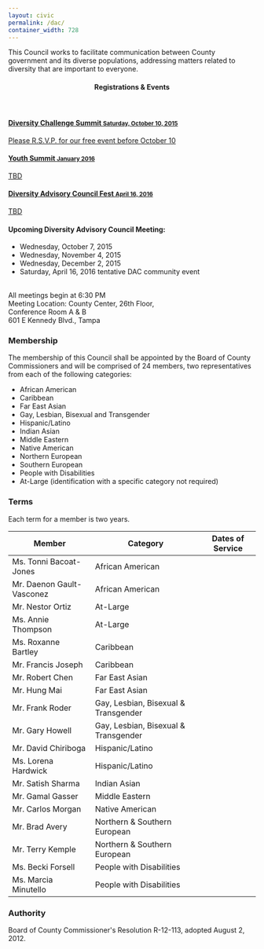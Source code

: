 ```yaml
---
layout: civic
permalink: /dac/
container_width: 728
---
```


<link rel="stylesheet" href="http://commbocc.github.io/CDN/css/civic.css">
<link rel="stylesheet" href="http://maxcdn.bootstrapcdn.com/font-awesome/4.3.0/css/font-awesome.min.css">
<script src="https://ajax.googleapis.com/ajax/libs/jquery/1.11.2/jquery.min.js"></script>
<script src="https://maxcdn.bootstrapcdn.com/bootstrap/3.3.2/js/bootstrap.min.js"></script>
<div class="bs">
	<p class="lead">This Council works to facilitate communication between County government and its diverse populations, addressing matters related to diversity that are important to everyone.
	</p>
	<div class="panel panel-default">
		<header class="panel-heading">
			<h4 class="panel-title">
				Registrations & Events
			</h4>
		</header>
		<div class="list-group">
			<a href="https://www.eventbrite.com/e/hillsborough-county-diversity-challenge-summit-tickets-18523047935" class="list-group-item">
				<h4 class="list-group-item-heading">
					Diversity Challenge Summit
					<small>Saturday, October 10, 2015</small>
				</h4>
				<p class="list-group-item-text" style="text-align: left;">
					Please R.S.V.P. for our free event before October 10
				</p>
			</a>
			<a href="#" class="list-group-item">
				<h4 class="list-group-item-heading">
					Youth Summit
					<small>January 2016</small>
				</h4>
				<p class="list-group-item-text" style="text-align: left;">
					TBD
				</p>
			</a>
			<a href="#" class="list-group-item">
				<h4 class="list-group-item-heading">
					Diversity Advisory Council Fest
					<small>April 16, 2016</small>
				</h4>
				<p class="list-group-item-text" style="text-align: left;">
					TBD
				</p>
			</a>
		</div>
	</div>
	<h4>Upcoming Diversity Advisory Council Meeting:</h4>
	<ul>
		<li>Wednesday, October 7, 2015</li>
		<li>Wednesday, November 4, 2015</li>
		<li>Wednesday, December 2, 2015</li>
		<li>Saturday, April 16, 2016 tentative DAC community event</li>
	</ul>
	<br>
	<span class="normal">All meetings begin at 6:30 PM<br>
		Meeting Location: County Center, 26th Floor, <br>
		Conference Room A &amp; B <br>
		601 E Kennedy Blvd., Tampa
	</span>
	<h3>Membership</h3>
	<p>
		The membership of this Council shall be appointed by the Board of County Commissioners and will be comprised of 24 members, two representatives from each of the following categories:
	</p>
	<ul>
		<li>African American</li>
		<li>Caribbean</li>
		<li>Far East Asian</li>
		<li>Gay, Lesbian, Bisexual and Transgender</li>
		<li>Hispanic/Latino</li>
		<li>Indian Asian</li>
		<li>Middle Eastern</li>
		<li>Native American</li>
		<li>Northern European</li>
		<li>Southern European</li>
		<li>People with Disabilities</li>
		<li>At-Large (identification with a specific category not required)</li>
	</ul>
	<h3>Terms</h3>
	<p>
		Each term for a member is two years.
	</p>
	<div class="table-responsive">
		<table class="table table-striped">
			<thead>
				<tr>
					<th>Member</th>
					<th>Category</th>
					<th>Dates of Service</th>
				</tr>
			</thead>
			<tbody>
				<tr>
					<td>Ms. Tonni Bacoat-Jones</td>
					<td>African American</td>
					<td></td>
				</tr>
				<tr>
					<td>Mr. Daenon Gault-Vasconez</td>
					<td>African American</td>
					<td></td>
				</tr>
				<tr>
					<td>Mr. Nestor Ortiz</td>
					<td>At-Large</td>
					<td></td>
				</tr>
				<tr>
					<td>Ms. Annie Thompson</td>
					<td>At-Large</td>
					<td></td>
				</tr>
				<tr>
					<td>Ms. Roxanne Bartley</td>
					<td>Caribbean</td>
					<td></td>
				</tr>
				<tr>
					<td>Mr. Francis Joseph</td>
					<td>Caribbean</td>
					<td></td>
				</tr>
				<tr>
					<td>Mr. Robert Chen</td>
					<td>Far East Asian</td>
					<td></td>
				</tr>
				<tr>
					<td>Mr. Hung Mai</td>
					<td>Far East Asian</td>
					<td></td>
				</tr>
				<tr>
					<td>Mr. Frank Roder</td>
					<td>Gay, Lesbian, Bisexual &amp; Transgender</td>
					<td></td>
				</tr>
				<tr>
					<td>Mr. Gary Howell</td>
					<td>Gay, Lesbian, Bisexual &amp; Transgender</td>
					<td></td>
				</tr>
				<tr>
					<td>Mr. David Chiriboga</td>
					<td>Hispanic/Latino</td>
					<td></td>
				</tr>
				<tr>
					<td>Ms. Lorena Hardwick</td>
					<td>Hispanic/Latino</td>
					<td></td>
				</tr>
				<tr>
					<td>Mr. Satish Sharma</td>
					<td>Indian Asian</td>
					<td></td>
				</tr>
				<tr>
					<td>Mr. Gamal Gasser</td>
					<td>Middle Eastern</td>
					<td></td>
				</tr>
				<tr>
					<td>Mr. Carlos Morgan</td>
					<td>Native American</td>
					<td></td>
				</tr>
				<tr>
					<td>Mr. Brad Avery</td>
					<td>Northern &amp; Southern European</td>
					<td></td>
				</tr>
				<tr>
					<td>Mr. Terry Kemple</td>
					<td>Northern &amp; Southern European</td>
					<td></td>
				</tr>
				<tr>
					<td>Ms. Becki Forsell</td>
					<td>People with Disabilities</td>
					<td></td>
				</tr>
				<tr>
					<td>Ms. Marcia Minutello</td>
					<td>People with Disabilities</td>
					<td></td>
				</tr>
			</tbody>
		</table>
	</div>
	<h3>Authority</h3>
	<p>
		Board of County Commissioner's Resolution R-12-113, adopted August 2, 2012.
	</p>
</div>
